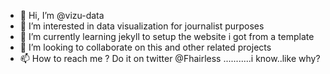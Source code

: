 - 👋 Hi, I’m @vizu-data
- 👀 I’m interested in data visualization for journalist purposes
- 🌱 I’m currently learning jekyll to setup the website i got from a template
- 💞️ I’m looking to collaborate on this and other related projects
- 📫 How to reach me ? Do it on twitter @Fhairless ...........i know..like why? 

<!---
vizu-data/vizu-data is a ✨ special ✨ repository because its `README.md` (this file) appears on your GitHub profile.
You can click the Preview link to take a look at your changes.
--->
